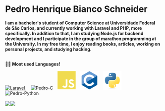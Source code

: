 <h1><strong>Pedro Henrique Bianco Schneider</strong></h1>
<div><strong>I am a bachelor's student of Computer Science at Universidade Federal de São Carlos, and currently working with Laravel and PHP, more specifically. In addition to that, I am studying Node.js for backend development and I participate in the group of marathon programming at the University. In my free time, I enjoy reading books, articles, working on personal projects, and studying hacking.</strong></div>
<br>

<div><p>👨‍💻 <strong>Most used Languages!</strong></p></div>
<div>
    <a href="https://laravel.com/" style="margin-right: 15px;">
        <img alt="Laravel" height="60" width="60" src="https://cdn.jsdelivr.net/gh/devicons/devicon/icons/laravel/laravel-plain-wordmark.svg"/>
    </a>
    <img alt="Pedro-C" height="60" width="60" src="https://cdn.jsdelivr.net/gh/devicons/devicon/icons/php/php-original.svg" style="margin-right: 10px;" />
    <img alt="Pedro-Js" height="60" width="60" src="https://raw.githubusercontent.com/devicons/devicon/master/icons/javascript/javascript-plain.svg" style="margin-right: 10px;">
    <img alt="Pedro-C" height="60" width="60" src="https://raw.githubusercontent.com/devicons/devicon/master/icons/c/c-original.svg" style="margin-right: 10px;">
    <img alt="Pedro-Python" height="60" width="60" src="https://raw.githubusercontent.com/devicons/devicon/master/icons/python/python-original.svg" style="margin-right: 10px;">
    <img alt="Pedro-Python" height="60" width="60" src="https://cdn.jsdelivr.net/gh/devicons/devicon/icons/mysql/mysql-original-wordmark.svg" style="margin-right: 10px;">
</div>

<br>
<div style="display: flex; align-items: center;">
    <a href="https://www.linkedin.com/in/pedro-henrique-bianco-schneider-95a752219/" target="_blank"><img src="https://img.shields.io/badge/-LinkedIn-%230077B5?style=for-the-badge&logo=linkedin&logoColor=white" target="_blank"></a>
    <a href="mailto:phbschneider2002@gmail.com"><img src="https://img.shields.io/badge/-Gmail-%23333?style=for-the-badge&logo=gmail&logoColor=white" target="_blank"></a>
</div>
